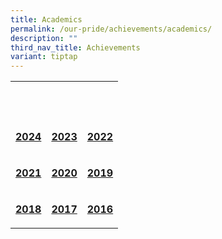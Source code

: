 ```yaml
---
title: Academics
permalink: /our-pride/achievements/academics/
description: ""
third_nav_title: Achievements
variant: tiptap
---
```

<table style="minWidth: 75px">
<colgroup>
<col>
<col>
<col>
</colgroup>
<tbody>
<tr>
<th rowspan="1" colspan="1">
<p>&nbsp;</p>
</th>
<th rowspan="1" colspan="1">
<p>&nbsp;</p>
</th>
<th rowspan="1" colspan="1">
<p>&nbsp;</p>
</th>
</tr>
<tr>
<td rowspan="1" colspan="1">
<p><strong><a href="/our-pride/achievements/academics/2024/" rel="noopener noreferrer nofollow" target="_blank">2024</a></strong>
</p>
</td>
<td rowspan="1" colspan="1">
<p><strong><a href="/our-pride/achievements/academics/2023/" rel="noopener noreferrer nofollow" target="_blank">2023</a></strong>
</p>
</td>
<td rowspan="1" colspan="1">
<p><strong><a href="/our-pride/achievements/academics/2022/" rel="noopener noreferrer nofollow" target="_blank">2022</a></strong>
</p>
</td>
</tr>
<tr>
<td rowspan="1" colspan="1">
<p><strong><a href="/our-pride/achievements/academics/2023/" rel="noopener noreferrer nofollow" target="_blank">2021</a></strong>
</p>
</td>
<td rowspan="1" colspan="1">
<p><strong><a href="/our-pride/achievements/academics/2020/" rel="noopener noreferrer nofollow" target="_blank">2020</a></strong>
</p>
</td>
<td rowspan="1" colspan="1">
<p><strong><a href="/our-pride/achievements/academics/2019/" rel="noopener noreferrer nofollow" target="_blank">2019</a></strong>
</p>
</td>
</tr>
<tr>
<td rowspan="1" colspan="1">
<p><strong><a href="/our-pride/achievements/academics/2018/" rel="noopener noreferrer nofollow" target="_blank">2018</a></strong>
</p>
</td>
<td rowspan="1" colspan="1">
<p><strong><a href="/our-pride/achievements/academics/2017/" rel="noopener noreferrer nofollow" target="_blank">2017</a></strong>
</p>
</td>
<td rowspan="1" colspan="1">
<p><strong><a href="/our-pride/achievements/academics/2016/" rel="noopener noreferrer nofollow" target="_blank">2016</a></strong>
</p>
</td>
</tr>
</tbody>
</table>
<p></p>